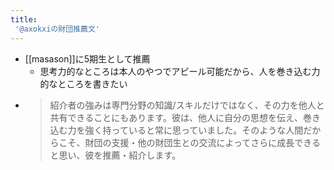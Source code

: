 ```yaml
---
title:
 '@axokxiの財団推薦文'
---
```


- [[masason]]に5期生として推薦
    - 思考力的なところは本人のやつでアピール可能だから、人を巻き込む力的なところを書きたい
- >  紹介者の強みは専門分野の知識/スキルだけではなく、その力を他人と共有できることにもあります。彼は、他人に自分の思想を伝え、巻き込む力を強く持っていると常に思っていました。そのような人間だからこそ、財団の支援・他の財団生との交流によってさらに成長できると思い、彼を推薦・紹介します。
